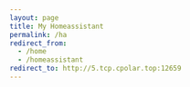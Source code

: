 ```yaml
---
layout: page
title: My Homeassistant
permalink: /ha
redirect_from:
  - /home
  - /homeassistant
redirect_to: http://5.tcp.cpolar.top:12659
---
```

